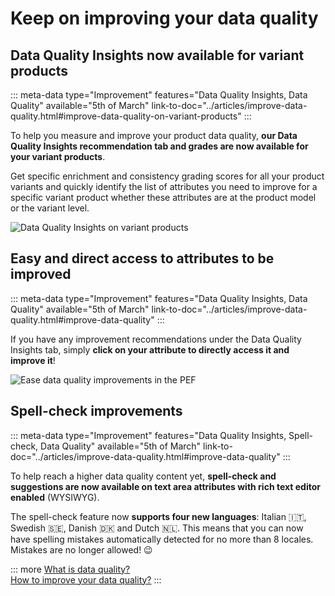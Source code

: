 # Keep on improving your data quality

## Data Quality Insights now available for variant products
::: meta-data type="Improvement" features="Data Quality Insights, Data Quality" available="5th of March" link-to-doc="../articles/improve-data-quality.html#improve-data-quality-on-variant-products"
:::

To help you measure and improve your product data quality, **our Data Quality Insights recommendation tab and grades are now available for your variant products**.

Get specific enrichment and consistency grading scores for all your product variants and quickly identify the list of attributes you need to improve for a specific variant product whether these attributes are at the product model or the variant level.

![Data Quality Insights on variant products](../img/dqi_variant_products.png)

## Easy and direct access to attributes to be improved
::: meta-data type="Improvement" features="Data Quality Insights, Data Quality" available="5th of March" link-to-doc="../articles/improve-data-quality.html#improve-data-quality"
:::

If you have any improvement recommendations under the Data Quality Insights tab, simply **click on your attribute to directly access it and improve it**!

![Ease data quality improvements in the PEF](../img/ease_data_quality_improvements_in_pef.png)

## Spell-check improvements
::: meta-data type="Improvement" features="Data Quality Insights, Spell-check, Data Quality" available="5th of March" link-to-doc="../articles/improve-data-quality.html#improve-data-quality"
:::

To help reach a higher data quality content yet, **spell-check and suggestions are now available on text area attributes with rich text editor enabled** (WYSIWYG).

The spell-check feature now **supports four new languages**: Italian 🇮🇹, Swedish 🇸🇪, Danish 🇩🇰 and Dutch 🇳🇱. This means that you can now have spelling mistakes automatically detected for no more than 8 locales. Mistakes are no longer allowed! :wink:

::: more
[What is data quality?](../articles/understand-data-quality.html)  
[How to improve your data quality?](../articles/improve-data-quality.html#improve-data-quality)
:::
